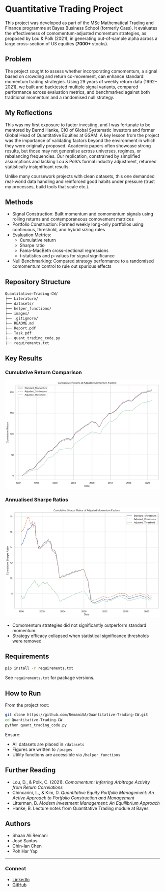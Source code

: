 # Quantitative Trading Project

This project was developed as part of the MSc Mathematical Trading and Finance programme at Bayes Business School (formerly Cass). It evaluates the effectiveness of comomentum-adjusted momentum strategies, as proposed by Lou & Polk (2021), in generating out-of-sample alpha across a large cross-section of US equities (**7000+** stocks).

## Problem

The project sought to assess whether incorporating comomentum, a signal based on crowding and return co-movement, can enhance standard momentum trading strategies. Using 29 years of weekly return data (1992–2021), we built and backtested multiple signal variants, compared performance across evaluation metrics, and benchmarked against both traditional momentum and a randomised null strategy.

## My Reflections

This was my first exposure to factor investing, and I was fortunate to be mentored by Bernd Hanke, CIO of Global Systematic Investors and former Global Head of Quantitative Equities at GSAM. A key lesson from the project was the importance of validating factors beyond the environment in which they were originally proposed. Academic papers often showcase strong results, but those may not generalise across universes, regimes, or rebalancing frequencies. Our replication, constrained by simplified assumptions and lacking Lou & Polk’s formal industry adjustment, returned statistically insignificant results.

Unlike many coursework projects with clean datasets, this one demanded real-world data handling and reinforced good habits under pressure (trust my processes, build tools that scale etc.).

## Methods

- Signal Construction: Built momentum and comomentum signals using rolling returns and contemporaneous comovement matrices
- Portfolio Construction: Formed weekly long-only portfolios using continuous, threshold, and hybrid sizing rules
- Evaluation Metrics: 
  - Cumulative return
  - Sharpe ratio
  - Fama–MacBeth cross-sectional regressions
  - t-statistics and p-values for signal significance
- Null Benchmarking: Compared strategy performance to a randomised comomentum control to rule out spurious effects

## Repository Structure

```
Quantitative-Trading-CW/
├── Literature/
├── datasets/
├── helper_functions/
├── images/
├── .gitignore/
├── README.md
├── Report.pdf
├── Task.pdf
├── quant_trading_code.py
├── requirements.txt
```

## Key Results

### Cumulative Return Comparison
![Cumulative Returns](images/cumRetMomFactors.png)

### Annualised Sharpe Ratios
![Sharpe Ratios](images/cumSharpeRatios.png)

- Comomentum strategies did not significantly outperform standard momentum
- Strategy efficacy collapsed when statistical significance thresholds were removed

## Requirements

```bash
pip install -r requirements.txt
```

See `requirements.txt` for package versions.

## How to Run

From the project root:

```bash
git clone https://github.com/RemaniSA/Quantitative-Trading-CW.git
cd Quantitative-Trading-CW
python quant_trading_code.py
```

Ensure:
- All datasets are placed in `/datasets`
- Figures are written to `/images`
- Utility functions are accessible via `/helper_functions`

## Further Reading

- Lou, D., & Polk, C. (2021). *Comomentum: Inferring Arbitrage Activity from Return Correlations*
- Chincarini, L., & Kim, D. *Quantitative Equity Portfolio Management: An Active Approach to Portfolio Construction and Management*
- Litterman, B. *Modern Investment Management: An Equilibrium Approach*
- Hanke, B. Lecture notes from Quantitative Trading module at Bayes

## Authors

- Shaan Ali Remani
- José Santos
- Chin-lan Chen  
- Poh Har Yap

---

### Connect

- [LinkedIn](https://www.linkedin.com/in/shaan-ali-remani)  
- [GitHub](https://github.com/RemaniSA)
